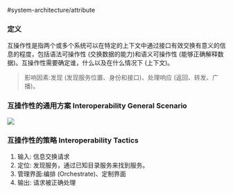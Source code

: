 #system-architecture/attribute 

### 定义
互操作性是指两个或多个系统可以在特定的上下文中通过接口有效交换有意义的信息的程度，包括语法可操作性 (交换数据的能力)和语义可操作性 (能够正确解释数据)。互操作性需要确定谁，什么以及在什么情况下 (上下文)。
>影响因素:发现 (发现服务位置、身份和接口)、处理响应 (返回、转发、广播)。

### 互操作性的通用方案 Interoperability General Scenario
![](https://spricoder.oss-cn-shanghai.aliyuncs.com/2021-Software-System-Design/img/lec13/16.png)

### 互操作性的策略 Interoperability Tactics
1. 输入: 信息交换请求
2. 定位: 发现服务，通过已知目录服务来找到服务。
3. 管理界面:编排 (Orchestrate)、定制界面
4. 输出: 请求被正确处理